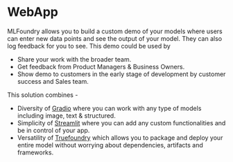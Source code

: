 # WebApp

MLFoundry allows you to build a custom demo of your models where users can enter new data points and see the output of your model. They can also log feedback for you to see. This demo could be used by

* Share your work with the broader team.
* Get feedback from Product Managers & Business Owners.
* Show demo to customers in the early stage of development by customer success and Sales team.

This solution combines -

* Diversity of [Gradio](https://gradio.app/) where you can work with any type of models including image, text & structured.
* Simplicity of [Streamlit](https://streamlit.io) where you can add any custom functionalities and be in control of your app.
* Versatility of [Truefoundry](https://truefoundry.gitbook.io/) which allows you to package and deploy your entire model without worrying about dependencies, artifacts and frameworks.
